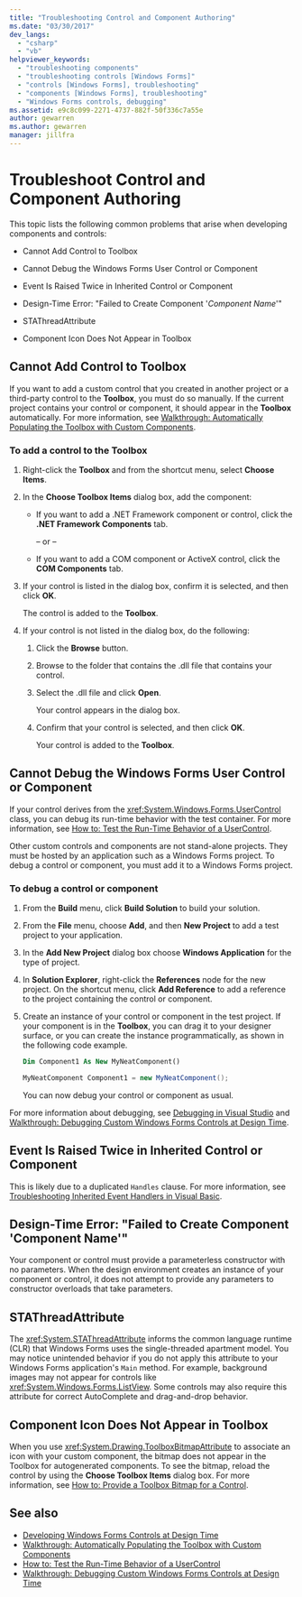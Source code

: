 ```yaml
---
title: "Troubleshooting Control and Component Authoring"
ms.date: "03/30/2017"
dev_langs:
  - "csharp"
  - "vb"
helpviewer_keywords:
  - "troubleshooting components"
  - "troubleshooting controls [Windows Forms]"
  - "controls [Windows Forms], troubleshooting"
  - "components [Windows Forms], troubleshooting"
  - "Windows Forms controls, debugging"
ms.assetid: e9c8c099-2271-4737-882f-50f336c7a55e
author: gewarren
ms.author: gewarren
manager: jillfra
---
```

# Troubleshoot Control and Component Authoring

This topic lists the following common problems that arise when developing components and controls:

- Cannot Add Control to Toolbox

- Cannot Debug the Windows Forms User Control or Component

- Event Is Raised Twice in Inherited Control or Component

- Design-Time Error: "Failed to Create Component '*Component Name*'"

- STAThreadAttribute

- Component Icon Does Not Appear in Toolbox

## Cannot Add Control to Toolbox

If you want to add a custom control that you created in another project or a third-party control to the **Toolbox**, you must do so manually. If the current project contains your control or component, it should appear in the **Toolbox** automatically. For more information, see [Walkthrough: Automatically Populating the Toolbox with Custom Components](walkthrough-automatically-populating-the-toolbox-with-custom-components.md).

### To add a control to the Toolbox

1. Right-click the **Toolbox** and from the shortcut menu, select **Choose Items**.

2. In the **Choose Toolbox Items** dialog box, add the component:

    - If you want to add a .NET Framework component or control, click the **.NET Framework Components** tab.

         – or –

    - If you want to add a COM component or ActiveX control, click the **COM Components** tab.

3. If your control is listed in the dialog box, confirm it is selected, and then click **OK**.

     The control is added to the **Toolbox**.

4. If your control is not listed in the dialog box, do the following:

    1. Click the **Browse** button.

    2. Browse to the folder that contains the .dll file that contains your control.

    3. Select the .dll file and click **Open**.

         Your control appears in the dialog box.

    4. Confirm that your control is selected, and then click **OK**.

         Your control is added to the **Toolbox**.

## Cannot Debug the Windows Forms User Control or Component

If your control derives from the <xref:System.Windows.Forms.UserControl> class, you can debug its run-time behavior with the test container. For more information, see [How to: Test the Run-Time Behavior of a UserControl](how-to-test-the-run-time-behavior-of-a-usercontrol.md).

Other custom controls and components are not stand-alone projects. They must be hosted by an application such as a Windows Forms project. To debug a control or component, you must add it to a Windows Forms project.

### To debug a control or component

1. From the **Build** menu, click **Build Solution** to build your solution.

2. From the **File** menu, choose **Add**, and then **New Project** to add a test project to your application.

3. In the **Add New Project** dialog box choose **Windows Application** for the type of project.

4. In **Solution Explorer**, right-click the **References** node for the new project. On the shortcut menu, click **Add Reference** to add a reference to the project containing the control or component.

5. Create an instance of your control or component in the test project. If your component is in the **Toolbox**, you can drag it to your designer surface, or you can create the instance programmatically, as shown in the following code example.

    ```vb
    Dim Component1 As New MyNeatComponent()
    ```

    ```csharp
    MyNeatComponent Component1 = new MyNeatComponent();
    ```

   You can now debug your control or component as usual.

For more information about debugging, see [Debugging in Visual Studio](/visualstudio/debugger/debugging-in-visual-studio) and [Walkthrough: Debugging Custom Windows Forms Controls at Design Time](walkthrough-debugging-custom-windows-forms-controls-at-design-time.md).

## Event Is Raised Twice in Inherited Control or Component

This is likely due to a duplicated `Handles` clause. For more information, see [Troubleshooting Inherited Event Handlers in Visual Basic](~/docs/visual-basic/programming-guide/language-features/events/troubleshooting-inherited-event-handlers.md).

## Design-Time Error: "Failed to Create Component 'Component Name'"

Your component or control must provide a parameterless constructor with no parameters. When the design environment creates an instance of your component or control, it does not attempt to provide any parameters to constructor overloads that take parameters.

## STAThreadAttribute

The <xref:System.STAThreadAttribute> informs the common language runtime (CLR) that Windows Forms uses the single-threaded apartment model. You may notice unintended behavior if you do not apply this attribute to your Windows Forms application's `Main` method. For example, background images may not appear for controls like <xref:System.Windows.Forms.ListView>. Some controls may also require this attribute for correct AutoComplete and drag-and-drop behavior.

## Component Icon Does Not Appear in Toolbox

When you use <xref:System.Drawing.ToolboxBitmapAttribute> to associate an icon with your custom component, the bitmap does not appear in the Toolbox for autogenerated components. To see the bitmap, reload the control by using the **Choose Toolbox Items** dialog box. For more information, see [How to: Provide a Toolbox Bitmap for a Control](how-to-provide-a-toolbox-bitmap-for-a-control.md).

## See also

- [Developing Windows Forms Controls at Design Time](developing-windows-forms-controls-at-design-time.md)
- [Walkthrough: Automatically Populating the Toolbox with Custom Components](walkthrough-automatically-populating-the-toolbox-with-custom-components.md)
- [How to: Test the Run-Time Behavior of a UserControl](how-to-test-the-run-time-behavior-of-a-usercontrol.md)
- [Walkthrough: Debugging Custom Windows Forms Controls at Design Time](walkthrough-debugging-custom-windows-forms-controls-at-design-time.md)

